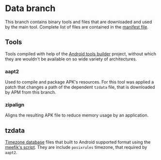 # Data branch
This branch contains binary tools and files that are downloaded and used by the
main tool. Complete list of files are contained in the
[manifest file](manifest.xml).

## Tools
Tools compiled with help of the
[Android tools builder](https://github.com/lem0nez/android-tools-builder)
project, without which they are wouldn't be available on so wide variety of
architectures.

### aapt2
Used to compile and package APK's resources. For this tool was applied a patch
that changes a path of the dependent `tzdata` file, that is downloaded by APM
from this branch.

### zipalign
Aligns the resulting APK file to reduce memory usage by an application.

## tzdata
[Timezone database](https://www.iana.org/time-zones) files that built to Android
supported format using the
[meefik's script](https://github.com/meefik/tzupdater/blob/master/app/src/main/assets/all/bin/tzdata-updater.sh).
They are include `posixrules` timezone, that required by `aapt2`.
